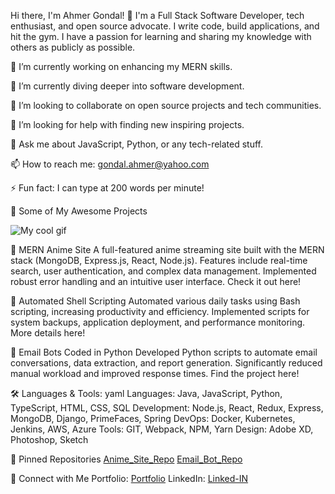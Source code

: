 Hi there, I'm Ahmer Gondal! 👋
I'm a Full Stack Software Developer, tech enthusiast, and open source advocate. I write code, build applications, and hit the gym. I have a passion for learning and sharing my knowledge with others as publicly as possible.

🔭 I’m currently working on enhancing my MERN skills.

🌱 I’m currently diving deeper into software development.

👯 I’m looking to collaborate on open source projects and tech communities.

🤔 I’m looking for help with finding new inspiring projects.

💬 Ask me about JavaScript, Python, or any tech-related stuff.

📫 How to reach me: gondal.ahmer@yahoo.com

⚡ Fun fact: I can type at 200 words per minute!

🚀 Some of My Awesome Projects

![My cool gif](https://i.gyazo.com/dda1184d57ed0e949b797a7fe065b9b6.gif)


🌟 MERN Anime Site
A full-featured anime streaming site built with the MERN stack (MongoDB, Express.js, React, Node.js).
Features include real-time search, user authentication, and complex data management.
Implemented robust error handling and an intuitive user interface.
Check it out here!

🌟 Automated Shell Scripting
Automated various daily tasks using Bash scripting, increasing productivity and efficiency.
Implemented scripts for system backups, application deployment, and performance monitoring.
More details here!

🌟 Email Bots Coded in Python
Developed Python scripts to automate email conversations, data extraction, and report generation.
Significantly reduced manual workload and improved response times.
Find the project here!

🛠️ Languages & Tools:
yaml
Languages: Java, JavaScript, Python, TypeScript, HTML, CSS, SQL
Development: Node.js, React, Redux, Express, MongoDB, Django, PrimeFaces, Spring
DevOps: Docker, Kubernetes, Jenkins, AWS, Azure
Tools: GIT, Webpack, NPM, Yarn
Design: Adobe XD, Photoshop, Sketch



📌 Pinned Repositories
[Anime_Site_Repo](https://github.com/AhmerGo/Anime_Site_Go)
[Email_Bot_Repo](https://github.com/AhmerGo/Discord_Email_Bot)

🤝 Connect with Me
Portfolio: [Portfolio](ahmerg.com)
LinkedIn: [Linked-IN](https://www.linkedin.com/in/ahmer-gondal-0a360210b/)
